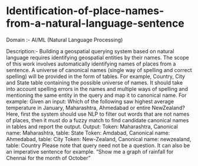 # Identification-of-place-names-from-a-natural-language-sentence

Domain :- AI/ML (Natural Language Processing)

Description:- Building a geospatial querying system based on natural language requires identifying geospatial entities by their names. The scope of this work involves automatically identifying names of places from a sentence. A universe of canonical names (single way of spelling and correct spelling) will be provided in the form of tables. For example, Country, City and State table containing the possible universe of names. It should take into account spelling errors in the names and multiple ways of spelling and mentioning the same entity in the query and map it to canonical name. For example: Given an input: Which of the following saw highest average temperature in January, Maharashtra, Ahmedabad or entire NewZealand? Here, first the system should use
NLP to filter out words that are not names of places, then it must do a fuzzy match to
find candidate canonical names in tables and report the output. Output: Token: Maharashtra,
Canonical name: Maharashtra, table: State Token: Amdabad, Canonical name: Ahmedabad, table: City Token: New-Zealand, Canonical name: newzealand, table: Country Please
note that query need not be a question. It can also be an imperative sentence for example. “Show me a graph of rainfall for Chennai for the month of October”
